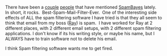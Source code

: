There have been a
[couple](http://weblogs.asp.net/ssmith/posts/32378.aspx)
[people](http://weblogs.asp.net/psteele/posts/32381.aspx) that have
mentioned [SpamBayes](http://spambayes.sourceforge.net/) lately.  In
short, it rocks.  Best-Spam-Mail-Filter-Ever.  One of the interesting
side effects of ALL the spam filtering software I have tried is that
they all seem to think that email from my boss
([Ray](http://blogs.geekdojo.net/jez)) is spam.  I have worked for Ray
at 2 different places, with 2 different email setups, with 2
different spam filtering applications. I don't know if its his writing
style, or maybe his name, but I ALWAYS have to train software not to
delete his email.

I think Spam filtering software wants me to get fired.
